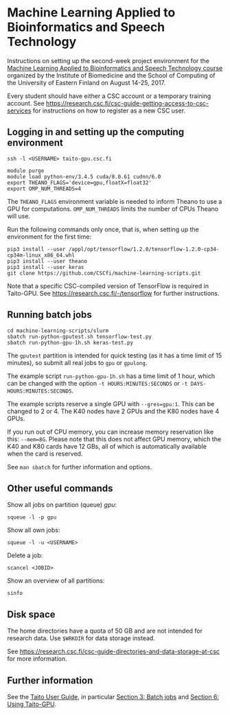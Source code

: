 # Machine Learning Applied to Bioinformatics and Speech Technology

Instructions on setting up the second-week project environment for the
[Machine Learning Applied to Bioinformatics and Speech Technology
course](http://www.uef.fi/en/web/summerschool/machine-learning-applied-to-bioinformatics-and-speech-technology)
organized by the Institute of Biomedicine and the School of Computing
of the University of Eastern Finland on August 14-25, 2017.

Every student should have either a CSC account or a temporary training
account.  See
https://research.csc.fi/csc-guide-getting-access-to-csc-services for
instructions on how to register as a new CSC user.

## Logging in and setting up the computing environment

    ssh -l <USERNAME> taito-gpu.csc.fi

    module purge
    module load python-env/3.4.5 cuda/8.0.61 cudnn/6.0
    export THEANO_FLAGS='device=gpu,floatX=float32'
    export OMP_NUM_THREADS=4
    
The `THEANO_FLAGS` environment variable is needed to inform Theano to
use a GPU for computations.  `OMP_NUM_THREADS` limits the number of
CPUs Theano will use.

Run the following commands only once, that is, when setting up the
environment for the first time:

    pip3 install --user /appl/opt/tensorflow/1.2.0/tensorflow-1.2.0-cp34-cp34m-linux_x86_64.whl
    pip3 install --user theano
    pip3 install --user keras
    git clone https://github.com/CSCfi/machine-learning-scripts.git
    
Note that a specific CSC-compiled version of TensorFlow is required in Taito-GPU. See https://research.csc.fi/-/tensorflow for further instructions.

## Running batch jobs

    cd machine-learning-scripts/slurm
    sbatch run-python-gputest.sh tensorflow-test.py
    sbatch run-python-gpu-1h.sh keras-test.py

The `gputest` partition is intended for quick testing (as it has a time limit of 15 minutes), so submit all real jobs to `gpu` or `gpulong`.  

The example script `run-python-gpu-1h.sh` has a time limit of 1 hour, which can be changed with the option `-t HOURS:MINUTES:SECONDS` or `-t DAYS-HOURS:MINUTES:SECONDS`.

The example scripts reserve a single GPU with `--gres=gpu:1`.  This can be changed to 2 or 4.  The K40 nodes have 2 GPUs and the K80 nodes have 4 GPUs. 

If you run out of CPU memory, you can increase memory reservation like
this: `--mem=8G`.  Please note that this does not affect GPU memory,
which the K40 and K80 cards have 12 GBs, all of which is automatically
available when the card is reserved.

See `man sbatch` for further information and options.

## Other useful commands

Show all jobs on partition (queue) *gpu*:

    squeue -l -p gpu

Show all own jobs:

    squeue -l -u <USERNAME>

Delete a job:

    scancel <JOBID>

Show an overview of all partitions:

    sinfo

## Disk space

The home directories have a quota of 50 GB and are not intended for research data.  Use `$WRKDIR` for data storage instead. 

See https://research.csc.fi/csc-guide-directories-and-data-storage-at-csc for more information.

## Further information

See the [Taito User Guide](https://research.csc.fi/taito-user-guide), in particular [Section 3: Batch jobs](https://research.csc.fi/taito-batch-jobs) and [Section 6: Using Taito-GPU](https://research.csc.fi/taito-gpu).
